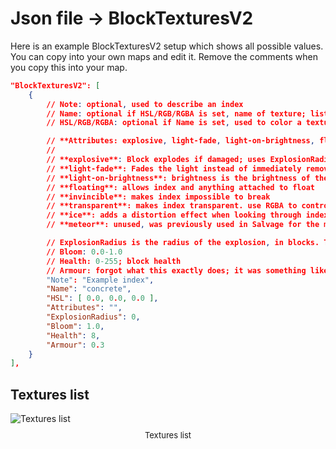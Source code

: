# Json file → BlockTexturesV2

Here is an example BlockTexturesV2 setup which shows all possible values. You can copy into your own maps and edit it. Remove the comments when you copy this into your map.

```json
"BlockTexturesV2": [
    {
        // Note: optional, used to describe an index
        // Name: optional if HSL/RGB/RGBA is set, name of texture; list of textures is below. Not setting a Name is fine when a color field is set
        // HSL/RGB/RGBA: optional if Name is set, used to color a texture. Soltrium HSL: [ 0.5444, 1, 0.48 ]

        // **Attributes: explosive, light-fade, light-on-brightness, floating, invincible, transparent, ice, meteor (unused)**
        //
        // **explosive**: Block explodes if damaged; uses ExplosionRadius as the radius
        // **light-fade**: Fades the light instead of immediately removing light
        // **light-on-brightness**: brightness is the brightness of the light. <1.0 is recommended
        // **floating**: allows index and anything attached to float
        // **invincible**: makes index impossible to break
        // **transparent**: makes index transparent. use RGBA to control how translucent it is
        // **ice**: adds a distortion effect when looking through index
        // **meteor**: unused, was previously used in Salvage for the meteor

        // ExplosionRadius is the radius of the explosion, in blocks. This is only used when the `explosive` attribute is set
        // Bloom: 0.0-1.0
        // Health: 0-255; block health
        // Armour: forgot what this exactly does; it was something like damage*armour
        "Note": "Example index",
        "Name": "concrete",
        "HSL": [ 0.0, 0.0, 0.0 ],
        "Attributes": "",
        "ExplosionRadius": 0,
        "Bloom": 1.0,
        "Health": 8,
        "Armour": 0.3
    }
],
```

## Textures list
<img src="/public/textures.png" alt="Textures list"/>
<div style="justify-content: center; display: flex; margin-top:10px; font-size: 13px; margin-bottom: 40px">
    <span>Textures list</span>
</div>